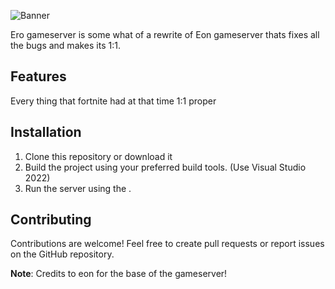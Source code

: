 ![Banner](https://cdn.discordapp.com/attachments/1145051325432864850/1269288462343999629/Ero.png?ex=66af847f&is=66ae32ff&hm=88d0eb739f740d4c22cf7e8b48103b2a7128b61085942cad2a7bef888ef97e0f&)

Ero gameserver is some what of a rewrite of Eon gameserver thats fixes all the bugs and makes its 1:1.

## Features

Every thing that fortnite had at that time 1:1 proper

## Installation

1. Clone this repository or download it
2. Build the project using your preferred build tools. (Use Visual Studio 2022)
3. Run the server using the .
## Contributing

Contributions are welcome! Feel free to create pull requests or report issues on the GitHub repository.

**Note**: Credits to eon for the base of the gameserver! 
